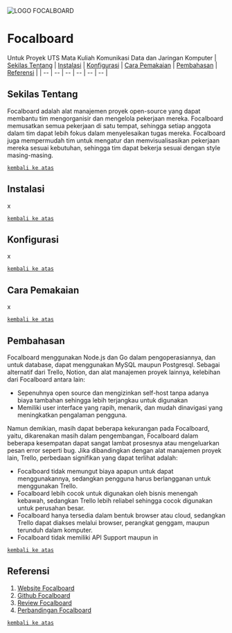 ![LOGO FOCALBOARD](https://github.com/user-attachments/assets/35149aaa-1c36-498d-86d0-76698f1e67b8)
# Focalboard
Untuk Proyek UTS Mata Kuliah Komunikasi Data dan Jaringan Komputer
| [Sekilas Tentang](https://github.com/allyadzhani/focalboard/tree/main?tab=readme-ov-file#sekilas-tentang) | [Instalasi](https://github.com/allyadzhani/focalboard/tree/main?tab=readme-ov-file#instalasi) | [Konfigurasi]( https://github.com/allyadzhani/focalboard/tree/main?tab=readme-ov-file#konfigurasi) | [Cara Pemakaian](https://github.com/allyadzhani/focalboard/tree/main?tab=readme-ov-file#cara-pemakaian) | [Pembahasan](https://github.com/allyadzhani/focalboard/tree/main?tab=readme-ov-file#pembahasan) | [Referensi](https://github.com/allyadzhani/focalboard/tree/main?tab=readme-ov-file#referensi) |
| -- | -- | -- | -- | -- | -- |


## Sekilas Tentang

Focalboard adalah alat manajemen proyek open-source yang dapat membantu tim mengorganisir dan mengelola pekerjaan mereka. Focalboard memusatkan semua pekerjaan di satu tempat, sehingga setiap anggota dalam tim dapat lebih fokus dalam menyelesaikan tugas mereka. Focalboard juga mempermudah tim untuk mengatur dan memvisualisasikan pekerjaan mereka sesuai kebutuhan, sehingga tim dapat bekerja sesuai dengan style masing-masing.

[`kembali ke atas`](https://github.com/allyadzhani/focalboard/tree/main?tab=readme-ov-file#Focalboard)


## Instalasi

x

[`kembali ke atas`](https://github.com/allyadzhani/focalboard/tree/main?tab=readme-ov-file#Focalboard)

## Konfigurasi

x

[`kembali ke atas`](https://github.com/allyadzhani/focalboard/tree/main?tab=readme-ov-file#Focalboard)

## Cara Pemakaian

x

[`kembali ke atas`](https://github.com/allyadzhani/focalboard/tree/main?tab=readme-ov-file#Focalboard)

## Pembahasan

Focalboard menggunakan Node.js dan Go dalam pengoperasiannya, dan untuk database, dapat menggunakan MySQL maupun Postgresql. Sebagai alternatif dari Trello, Notion, dan alat manajemen proyek lainnya, kelebihan dari Focalboard antara lain:
- Sepenuhnya open source dan mengizinkan self-host tanpa adanya biaya tambahan sehingga lebih terjangkau untuk digunakan
- Memiliki user interface yang rapih, menarik, dan mudah dinavigasi yang meningkatkan pengalaman pengguna.

Namun demikian, masih dapat beberapa kekurangan pada Focalboard, yaitu, dikarenakan masih dalam pengembangan, Focalboard dalam beberapa kesempatan dapat sangat lambat prosesnya atau mengeluarkan pesan error seperti bug. Jika dibandingkan dengan alat manajemen proyek lain, Trello, perbedaan signifikan yang dapat terlihat adalah:
- Focalboard tidak memungut biaya apapun untuk dapat menggunakannya, sedangkan pengguna harus berlangganan untuk menggunakan Trello.
- Focalboard lebih cocok untuk digunakan oleh bisnis menengah kebawah, sedangkan Trello lebih reliabel sehingga cocok digunakan untuk perusahan besar.
- Focalboard hanya tersedia dalam bentuk browser atau cloud, sedangkan Trello dapat diakses melalui browser, perangkat genggam, maupun terunduh dalam komputer.
- Focalboard tidak memiliki API Support maupun in

[`kembali ke atas`](https://github.com/allyadzhani/focalboard/tree/main?tab=readme-ov-file#Focalboard)

## Referensi

1. [Website Focalboard](https://www.focalboard.com/)
2. [Github Focalboard](https://github.com/mattermost-community/focalboard)
3. [Review Focalboard](https://alternativeto.net/software/focalboard/about/)
4. [Perbandingan Focalboard](https://www.spotsaas.com/compare/focalboard-vs-trello)

[`kembali ke atas`](https://github.com/allyadzhani/focalboard/tree/main?tab=readme-ov-file#Focalboard)

